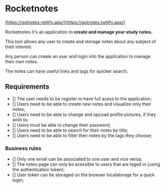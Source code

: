 # Rocketnotes

[https://gotnotes.netlify.app/](https://gotnotes.netlify.app/)

Rocketnotes it's an application to **create and manage your study notes.**

This tool allows any user to create and storage notes about any subject of their interest.

Any person can create an user and login into the application to manage their own notes.

The notes can have useful links and tags for quicker search.

## Requirements

- [] The user needs to be register to have full acess to the application;
- [] Users need to be able to create new notes and visualize only their notes;
- [] Users need to be able to change and upçoad profile pictures, if they wish to;
- [] Users must be able to change their password;
- [] Users need to be able to search for their notes by title;
- [] Users need to be able to filter their notes by the tags they choose;

### Business rules

- [] Only one email can be associated to one user and vice versa;
- [] The notes page can only be acessible to users that are loged in (using the authentication token);
- [] User token can be storaged on the browser localstorage for a quick login;

